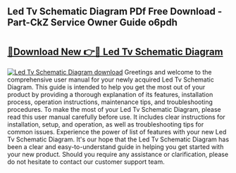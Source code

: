 ## Led Tv Schematic Diagram PDf Free Download - Part-CkZ Service Owner Guide o6pdh

# <h2><a href="http://dfth3a.blite.top/?on=Led+Tv+Schematic+Diagram">🔗Download New 👉🔴 Led Tv Schematic Diagram</a></h2>

[![Led Tv Schematic Diagram download](https://i.imgur.com/lujVjoI.png)](http://dfth3a.blite.top/?on=Led+Tv+Schematic+Diagram)
Greetings and welcome to the comprehensive user manual for your newly acquired Led Tv Schematic Diagram. This guide is intended to help you get the most out of your product by providing a thorough explanation of its features, installation process, operation instructions, maintenance tips, and troubleshooting procedures. To make the most of your Led Tv Schematic Diagram, please read this user manual carefully before use. It includes clear instructions for installation, setup, and operation, as well as troubleshooting tips for common issues. Experience the power of list of features with your new Led Tv Schematic Diagram. It's our hope that the Led Tv Schematic Diagram has been a clear and easy-to-understand guide in helping you get started with your new product. Should you require any assistance or clarification, please do not hesitate to contact our customer support team.
